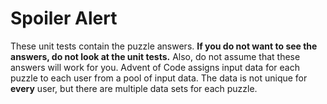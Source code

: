 # Spoiler Alert

These unit tests contain the puzzle answers. **If you do not want to see the
answers, do not look at the unit tests.** Also, do not assume that these answers
will work for you. Advent of Code assigns input data for each puzzle to each
user from a pool of input data. The data is not unique for **every** user,
but there are multiple data sets for each puzzle.
